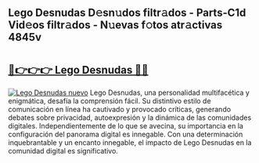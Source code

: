 ## Lego Desnudas D𝚎sn𝚞dos filtr𝚊dos - Parts-C1d Vid𝚎os filtr𝚊dos - N𝚞evas f𝚘tos atr𝚊ctivas 4845v

# <h2><a href="http://mbcnbg.tromn.icu/?c=Lego+Desnudas">🔗👉👉👉 Lego Desnudas 🔗🔗</a></h2>

[![Lego Desnudas nuevo](https://i.imgur.com/pEAQMta.gif)](http://mbcnbg.tromn.icu/?c=Lego+Desnudas)
Lego Desnudas, una personalidad multifacética y enigmática, desafía la comprensión fácil. Su distintivo estilo de comunicación en línea ha cautivado y provocado críticas, generando debates sobre privacidad, autoexpresión y la dinámica de las comunidades digitales. Independientemente de lo que se avecina, su importancia en la configuración del panorama digital es innegable. Con una determinación inquebrantable y un encanto innegable, el impacto de Lego Desnudas en la comunidad digital es significativo.
